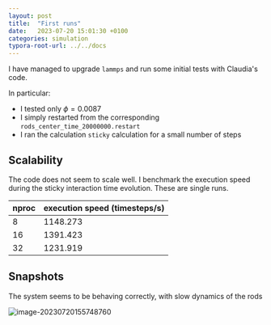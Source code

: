 ```yaml
---
layout: post
title:  "First runs"
date:   2023-07-20 15:01:30 +0100
categories: simulation
typora-root-url: ../../docs
---
```

I have managed to upgrade `lammps` and run some initial tests with Claudia's code.

In particular:

- I tested only $\phi = 0.0087$ 
- I simply restarted from the corresponding `rods_center_time_20000000.restart`
- I ran the calculation `sticky` calculation for a small number of steps

## Scalability

The code does not seem to scale well. I benchmark the execution speed during the sticky interaction time evolution. These are single runs.

| nproc | execution speed (timesteps/s) |
| ----- | ----------------------------- |
| 8     | 1148.273                      |
| 16    | 1391.423                      |
| 32    | 1231.919                      |



## Snapshots

The system seems to be behaving correctly, with slow dynamics of the rods



![image-20230720155748760](/img/earlysnap.png)











